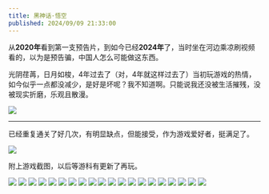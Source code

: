 ```yaml
---
title: 黑神话·悟空
published: 2024/09/09 21:33:00
---
```


从**2020年**看到第一支预告片，到如今已经**2024年**了，当时坐在河边乘凉刷视频看的，以为是预告骗，中国人怎么可能做这东西。

光阴荏苒，日月如梭，4年过去了（对，4年就这样过去了）当初玩游戏的热情，如今似乎一点都没减少，是好是坏呢？我不知道啊。只能说我还没被生活摧残，没被现实折磨，乐观且散漫。

![](/imgs/2024/2024-goals/heishenhua.webp)

***

已经重复通关了好几次，有明显缺点，但能接受，作为游戏爱好者，挺满足了。

![](/imgs/2024/black-myth-wukong/0.png)

附上游戏截图，以后等游科有更新了再玩。

![](/imgs/2024/black-myth-wukong/1.jpg)
![](/imgs/2024/black-myth-wukong/2.jpg)
![](/imgs/2024/black-myth-wukong/3.jpg)
![](/imgs/2024/black-myth-wukong/4.jpg)
![](/imgs/2024/black-myth-wukong/5.jpg)
![](/imgs/2024/black-myth-wukong/6.jpg)
![](/imgs/2024/black-myth-wukong/7.jpg)
![](/imgs/2024/black-myth-wukong/8.jpg)
![](/imgs/2024/black-myth-wukong/9.jpg)
![](/imgs/2024/black-myth-wukong/10.jpg)
![](/imgs/2024/black-myth-wukong/11.jpg)
![](/imgs/2024/black-myth-wukong/12.jpg)
![](/imgs/2024/black-myth-wukong/13.jpg)
![](/imgs/2024/black-myth-wukong/14.jpg)
![](/imgs/2024/black-myth-wukong/15.jpg)
![](/imgs/2024/black-myth-wukong/16.jpg)
![](/imgs/2024/black-myth-wukong/17.jpg)
![](/imgs/2024/black-myth-wukong/18.jpg)
![](/imgs/2024/black-myth-wukong/19.jpg)
![](/imgs/2024/black-myth-wukong/20.jpg)
